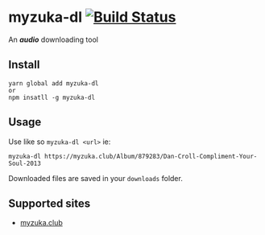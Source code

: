 # myzuka-dl [![Build Status](https://travis-ci.org/Confidence-Okoghenun/myzuka-dl.svg?branch=master)](https://travis-ci.org/Confidence-Okoghenun/myzuka-dl)

An **_audio_** downloading tool

## Install

```
yarn global add myzuka-dl
or
npm insatll -g myzuka-dl
```

## Usage

Use like so `myzuka-dl <url>` ie:

```
myzuka-dl https://myzuka.club/Album/879283/Dan-Croll-Compliment-Your-Soul-2013
```

Downloaded files are saved in your `downloads` folder.

## Supported sites

- [myzuka.club](https://myzuka.club)
